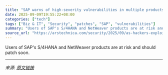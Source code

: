 ```yaml
---
title: "SAP warns of high-severity vulnerabilities in multiple products"
date: 2025-09-09T19:55:22+08:00
categories: ["tech"]
tags: ["Biz & IT", "Security", "patches", "SAP", "vulnerabilities"]
summary: "Users of SAP's S/4HANA and NetWeaver products are at risk and should patch soon."
source_url: "https://arstechnica.com/security/2025/09/as-hackers-exploit-one-high-severity-sap-flaw-company-warns-of-3-more/"
---
```


Users of SAP's S/4HANA and NetWeaver products are at risk and should patch soon.

---

*来源: [原文链接](https://arstechnica.com/security/2025/09/as-hackers-exploit-one-high-severity-sap-flaw-company-warns-of-3-more/)*
